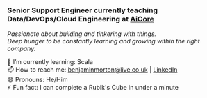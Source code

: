 ### Senior Support Engineer currently teaching Data/DevOps/Cloud Engineering at [AiCore](https://www.theaicore.com/) ###

*Passionate about building and tinkering with things.*<br>
*Deep hunger to be constantly learning and growing within the right company.*

🌱 I’m currently learning: Scala<br>
📫 How to reach me: benjaminmorton@live.co.uk | [LinkedIn](https://www.linkedin.com/in/ben-morton-0a51b498/)<br>
😄 Pronouns: He/Him<br>
⚡ Fun fact: I can complete a Rubik's Cube in under a minute<br>
